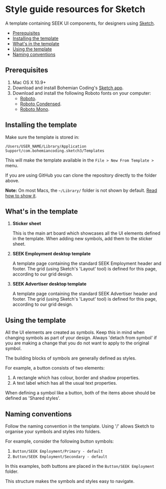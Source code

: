 # Style guide resources for Sketch
A template containing SEEK UI components, for designers using [Sketch](https://www.sketchapp.com/).

- [Prerequisites](#prerequisites)
- [Installing the template](#installing-the-template)
- [What's in the template](#whats-in-the-template)
- [Using the template](#using-the-template)
- [Naming conventions](#naming-conventions)

## Prerequisites
1. Mac OS X 10.9+
2. Download and install Bohemian Coding's [Sketch app](https://www.sketchapp.com/).
3. Download and install the following Roboto fonts on your computer:
    - [Roboto](https://www.google.com/fonts#UsePlace:use/Collection:Roboto).
    - [Roboto Condensed](https://www.google.com/fonts#UsePlace:use/Collection:Roboto+Condensed).
    - [Roboto Mono](https://www.google.com/fonts#UsePlace:use/Collection:Roboto+Mono).

## Installing the template
Make sure the template is stored in:

```
/Users/USER_NAME/Library/Application Support/com.bohemiancoding.sketch3/Templates
```

This will make the template available in the `File > New From Template >` menu.

If you are using GitHub you can clone the repository directly to the folder above.

**Note:** On most Macs, the `~/Library/` folder is not shown by default. [Read how to show it](http://osxdaily.com/2013/10/28/show-user-library-folder-os-x-mavericks/).

## What's in the template
1. **Sticker sheet**

    This is the main art board which showcases all the UI elements defined in the template.
    When adding new symbols, add them to the sticker sheet.

2. **SEEK Employment desktop template**

    A template page containing the standard SEEK Employment header and footer.
    The grid (using Sketch's 'Layout' tool) is defined for this page, according to our grid design.

3. **SEEK Advertiser desktop template**

    A template page containing the standard SEEK Advertiser header and footer.
    The grid (using Sketch's 'Layout' tool) is defined for this page, according to our grid design.

## Using the template
All the UI elements are created as symbols. Keep this in mind when changing symbols as part of your design. Always 'detach from symbol' if you are making a change that you do not want to apply to the original symbol.

The building blocks of symbols are generally defined as styles.

For example, a button consists of two elements:
1. A rectangle which has colour, border and shadow properties.
2. A text label which has all the usual text properties.

When defining a symbol like a button, both of the items above should be defined as 'Shared styles'.

## Naming conventions
Follow the naming convention in the template. Using '/' allows Sketch to organise your symbols and styles into folders.

For example, consider the following button symbols:
1. `Button/SEEK Employment/Primary - default`
2. `Button/SEEK Employment/Secondary - default`

In this examples, both buttons are placed in the `Button/SEEK Employment` folder.

This structure makes the symbols and styles easy to navigate.
